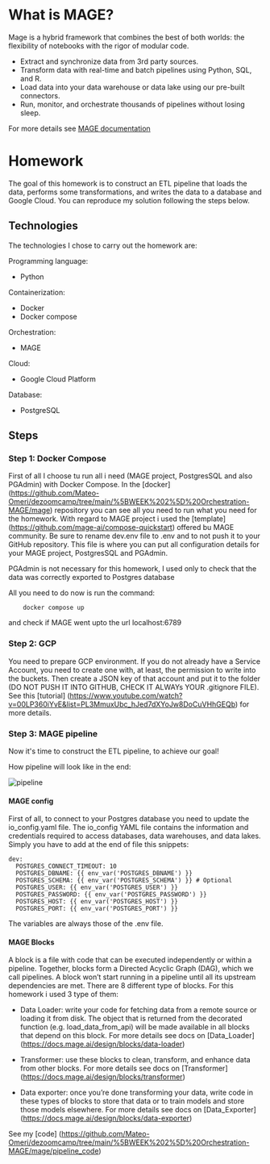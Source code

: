 # What is MAGE?

Mage is a hybrid framework that combines the best of both worlds: the flexibility of notebooks with the rigor of modular code.

* Extract and synchronize data from 3rd party sources.
* Transform data with real-time and batch pipelines using Python, SQL, and R.
* Load data into your data warehouse or data lake using our pre-built connectors.
* Run, monitor, and orchestrate thousands of pipelines without losing sleep.

For more details see [MAGE documentation](https://docs.mage.ai/introduction/overview)

# Homework

The goal of this homework is to construct an ETL pipeline that loads the data, performs some transformations, and writes the data to a database and Google Cloud. 
You can reproduce my solution following the steps below.

## Technologies

The technologies I chose to carry out the homework are:

Programming language:
* Python

Containerization:
* Docker
* Docker compose

Orchestration:
* MAGE

Cloud:
* Google Cloud Platform

Database:
* PostgreSQL

## Steps

### Step 1: Docker Compose

First of all I choose tu run all i need (MAGE project, PostgresSQL and also PGAdmin) with Docker Compose. In the [docker] (https://github.com/Mateo-Omeri/dezoomcamp/tree/main/%5BWEEK%202%5D%20Orchestration-MAGE/mage) repository you can see all you need to run what you need for the homework. 
With regard to MAGE project i used the [template] (https://github.com/mage-ai/compose-quickstart) offered bu MAGE community. Be sure to rename dev.env file to .env and to not push it to your GitHub repository. This file is where you can put all configuration details for your MAGE project, PostgresSQL and PGAdmin.

PGAdmin is not necessary for this homework, I used only to check that the data was correctly exported to Postgres database

All you need to do now is run the command:

```
    docker compose up

```
and check if MAGE went upto the url localhost:6789

### Step 2: GCP

You need to prepare GCP environment. If you do not already have a Service Account, you need to create one with, at least, the permission to write into the buckets. Then create a JSON key of that account and put it to the folder (DO NOT PUSH IT INTO GITHUB, CHECK IT ALWAYs YOUR .gitignore FILE). See this [tutorial] (https://www.youtube.com/watch?v=00LP360iYvE&list=PL3MmuxUbc_hJed7dXYoJw8DoCuVHhGEQb) for more details.

### Step 3: MAGE pipeline

Now it's time to construct the ETL pipeline, to achieve our goal!

How pipeline will look like in the end:

![pipeline](/images/pipeline.png)

#### MAGE config

First of all, to connect to your Postgres database you need to update the io_config.yaml file. The io_config YAML file contains the information and credentials required to access databases, data warehouses, and data lakes.
Simply you have to add at the end of file this snippets:

```
dev:
  POSTGRES_CONNECT_TIMEOUT: 10
  POSTGRES_DBNAME: {{ env_var('POSTGRES_DBNAME') }}
  POSTGRES_SCHEMA: {{ env_var('POSTGRES_SCHEMA') }} # Optional
  POSTGRES_USER: {{ env_var('POSTGRES_USER') }}
  POSTGRES_PASSWORD: {{ env_var('POSTGRES_PASSWORD') }}
  POSTGRES_HOST: {{ env_var('POSTGRES_HOST') }}
  POSTGRES_PORT: {{ env_var('POSTGRES_PORT') }}

```

The variables are always those of the .env file.

#### MAGE Blocks

A block is a file with code that can be executed independently or within a pipeline. Together, blocks form a Directed Acyclic Graph (DAG), which we call pipelines. A block won’t start running in a pipeline until all its upstream dependencies are met. There are 8 different type of blocks. For this homework i used 3 type of them:

* Data Loader: write your code for fetching data from a remote source or loading it from disk. The object that is returned from the decorated function (e.g. load_data_from_api) will be made available in all blocks that depend on this block. For more details see docs on [Data_Loader] (https://docs.mage.ai/design/blocks/data-loader)

* Transformer: use these blocks to clean, transform, and enhance data from other blocks. For more details see docs on [Transformer] (https://docs.mage.ai/design/blocks/transformer)

* Data exporter: once you’re done transforming your data, write code in these types of blocks to store that data or to train models and store those models elsewhere. For more details see docs on [Data_Exporter] (https://docs.mage.ai/design/blocks/data-exporter)

See my [code] (https://github.com/Mateo-Omeri/dezoomcamp/tree/main/%5BWEEK%202%5D%20Orchestration-MAGE/mage/pipeline_code)
 


